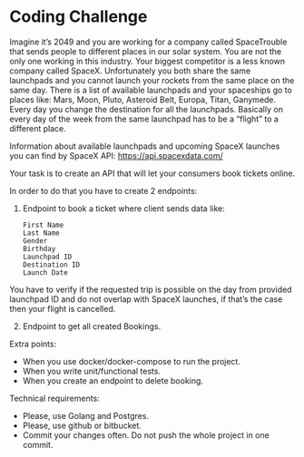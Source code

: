 # Coding Challenge
Imagine it’s 2049 and you are working for a company called SpaceTrouble that sends people to different places in our solar system. You are not the only one working in this industry. Your biggest competitor is a less known company called SpaceX. Unfortunately you both share the same launchpads and you cannot launch your rockets from the same place on the same day. There is a list of available launchpads and your spaceships go to places like: Mars, Moon, Pluto, Asteroid Belt, Europa, Titan, Ganymede. Every day you change the destination for all the launchpads. Basically on every day of the week from the same launchpad has to be a “flight” to a different place.

Information about available launchpads and upcoming SpaceX launches you can find by SpaceX API: https://api.spacexdata.com/

Your task is to create an API that will let your consumers book tickets online.

In order to do that you have to create 2 endpoints:

1. Endpoint to book a ticket where client sends data like:
    ```
    First Name
    Last Name
    Gender
    Birthday
    Launchpad ID
    Destination ID
    Launch Date
    ```

You have to verify if the requested trip is possible on the day from provided launchpad ID and do not overlap with SpaceX launches, if that’s the case then your flight is cancelled.

2. Endpoint to get all created Bookings.

Extra points:
- When you use docker/docker-compose to run the project.
- When you write unit/functional tests.
- When you create an endpoint to delete booking.

Technical requirements:
- Please, use Golang and Postgres.
- Please, use github or bitbucket.
- Commit your changes often. Do not push the whole project in one commit.